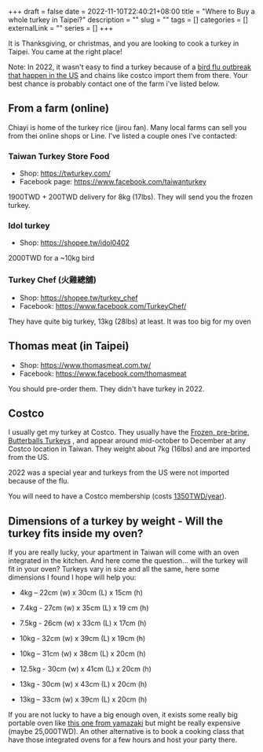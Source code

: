 +++ 
draft = false
date = 2022-11-10T22:40:21+08:00
title = "Where to Buy a whole turkey in Taipei?"
description = ""
slug = "" 
tags = []
categories = []
externalLink = ""
series = []
+++

It is Thanksgiving, or christmas, and you are looking to cook a turkey in Taipei. You came at the right place! 

Note: In 2022,  it wasn't easy to find a turkey because of a [bird flu outbreak that happen in the US](https://www.washingtonpost.com/us-policy/2022/10/26/avian-flu-turkey-prices-holidays/) and chains like costco import them from there. Your best chance is probably contact one of the farm i've listed below.

## From a farm (online)

Chiayi is home of the turkey rice (jirou fan). Many local farms can sell you from thei online shops or Line. I've listed a couple ones I've contacted: 

### Taiwan Turkey Store Food

- Shop: https://twturkey.com/ 
- Facebook page: https://www.facebook.com/taiwanturkey

1900TWD + 200TWD delivery for 8kg (17lbs). They will send you the frozen turkey. 

### Idol turkey
- Shop: https://shopee.tw/idol0402 

2000TWD for a ~10kg bird

### Turkey Chef (火雞總舖)
- Shop: https://shopee.tw/turkey_chef
- Facebook: https://www.facebook.com/TurkeyChef/

They have quite big turkey, 13kg (28lbs) at least. It was too big for my oven

## Thomas meat (in Taipei)

- Shop: https://www.thomasmeat.com.tw/ 
- Facebook: https://www.facebook.com/thomasmeat

You should pre-order them. They didn't have turkey in 2022. 

## Costco
I usually get my turkey at Costco. They usually have the [Frozen, pre-brine,  Butterballs Turkeys](https://www.butterball.com/products/whole-turkey/frozen) , and appear around mid-october to December at any Costco location in Taiwan. They weight about 7kg (16lbs) and are imported from the US. 

2022 was a special year and turkeys from the US were not imported because of the flu.

You will need to have a Costco membership (costs [1350TWD/year](https://www.costco.com.tw/membership)). 


## Dimensions of a turkey by weight - Will the turkey fits inside my oven? 
If you are really lucky, your apartment in Taiwan will come with an oven integrated in the kitchen. 
And here come the question... will the turkey will fit in your oven? 
Turkeys vary in size and all the same, here some dimensions I found I hope will help you:

- 4kg – 22cm (w) x 30cm (L) x 15cm (h) 

- 7.4kg - 27cm (w) x 35cm (L) x 19 cm (h) 
- 7.5kg - 26cm (w) x 33cm (L) x 17cm (h)

- 10kg - 32cm (w) x 39cm (L) x 19cm (h)
- 10kg – 31cm (w) x 38cm (L) x 20cm (h) 

- 12.5kg - 30cm (w) x 41cm (L) x 20cm (h)   

- 13kg - 30cm (w) x 43cm (L) x 20cm (h)
- 13kg – 33cm (w) x 39cm (L) x 20cm (h)

If you are not lucky to have a big enough oven, it exists some really big portable oven like [this one from yamazaki](https://shop.yamasakitw.com/products/sk-5680m) but might be really expensive (maybe 25,000TWD). An other alternative is to book a cooking class that have those integrated ovens for a few hours and host your party there.
